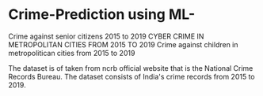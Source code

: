# Crime-Prediction using ML-
Crime against senior citizens 2015 to 2019
CYBER CRIME IN METROPOLITAN CITIES FROM 2015 TO 2019
Crime against children in metropolitican cities from 2015 to 2019

The dataset is of taken from ncrb official website that is the National Crime Records Bureau.
The dataset consists of India's crime records from 2015 to 2019.
